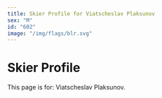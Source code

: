 ```yaml
---
title: Skier Profile for Viatscheslav Plaksunov
sex: "M"
id: "602"
image: "/img/flags/blr.svg" 
---
```


# Skier Profile

This page is for: Viatscheslav Plaksunov.
    